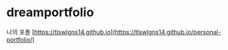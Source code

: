 # dreamportfolio
 나의 포폴
[https://tlswlgns14.github.io](https://tlswlgns14.github.io/personal-portfolio/)
